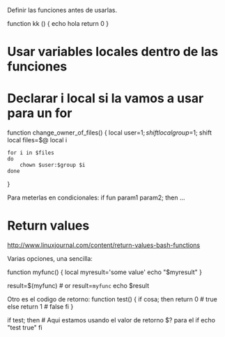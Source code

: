 Definir las funciones antes de usarlas.

function kk () {
  echo hola
  return 0
}


# Usar variables locales dentro de las funciones
# Declarar i local si la vamos a usar para un for
function change_owner_of_files() {
    local user=$1; shift
    local group=$1; shift
    local files=$@
    local i

    for i in $files
    do
        chown $user:$group $i
    done
}


Para meterlas en condicionales:
if fun param1 param2; then
  ...

# Return values
http://www.linuxjournal.com/content/return-values-bash-functions

Varias opciones, una sencilla:

function myfunc()
{
    local  myresult='some value'
    echo "$myresult"
}

result=$(myfunc)   # or result=`myfunc`
echo $result


Otro es el codigo de retorno:
function test() {
  if cosa; then
    return 0 # true
  else
    return 1 # false
  fi
}

if test; then # Aqui estamos usando el valor de retorno $? para el if
  echo "test true"
fi
